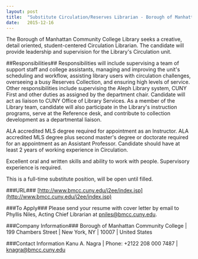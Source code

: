 ```yaml
---
layout: post
title:  "Substitute Circulation/Reserves Librarian - Borough of Manhattan Community College Library"
date:   2015-12-16
---
```


The Borough of Manhattan Community College Library seeks a creative, detail oriented, student-centered Circulation Librarian. The candidate will provide leadership and supervision for the Library's Circulation unit.

##Responsibilities##
Responsibilities will include supervising a team of  support staff and college assistants, managing and improving the unit's scheduling and workflow, assisting library users with circulation challenges, overseeing a busy Reserves Collection, and ensuring high levels of service.  Other responsibilities include supervising the Aleph Library system, CUNY First and other duties as assigned by the department chair. Candidate will act as liaison to CUNY Office of Library Services. 
As a member of the Library team, candidate will also participate in the Library's instruction programs, serve at the Reference desk, and contribute to collection development as a departmental liaison. 

ALA accredited MLS degree required for appointment as an Instructor.  ALA accredited MLS degree plus second master's degree or doctorate required for an appointment as an Assistant Professor.  Candidate should have at least 2 years of working experience in Circulation.
 
Excellent oral and written skills and ability to work with people.  Supervisory experience is required.
 
This is a full-time substitute position, will be open until filled.

###URL###
[http://www.bmcc.cuny.edu/j2ee/index.jsp](http://www.bmcc.cuny.edu/j2ee/index.jsp)

###To Apply###
Please send your resume with cover letter by email to Phyllis Niles, Acting Chief Librarian at [pniles@bmcc.cuny.edu](mailto:pniles@bmcc.cuny.edu).

###Company Information###
Borough of Manhattan Community College | 199 Chambers Street | New York, NY | 10007 | United States

###Contact Information
Kanu A. Nagra | Phone: +2122 208 000 7487 | [knagra@bmcc.cuny.edu](mailto:knagra@bmcc.cuny.edu)